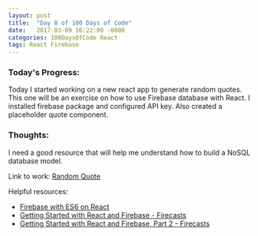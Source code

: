 ```yaml
---
layout: post
title:  "Day 8 of 100 Days of Code"
date:   2017-03-09 16:22:00 -0800
categories: 100DaysOfCode React
tags: React Firebase
---
```


### Today's Progress:
Today I started working on a new react app to generate random quotes. This one will be an exercise on how to use Firebase database with React. I installed firebase package and configured API key. Also created a placeholder quote component.

### Thoughts:
I need a good resource that will help me understand how to build a NoSQL database model.

Link to work:
[Random Quote](https://github.com/yenly/random_quote)

Helpful resources:
* [Firebase with ES6 on React](http://blog.tylerbuchea.com/create-react-app-firebase-for-prototyping/)
* [Getting Started with React and Firebase - Firecasts](https://www.youtube.com/watch?v=mwNATxfUsgI)
* [Getting Started with React and Firebase, Part 2 - Firecasts](https://www.youtube.com/watch?v=p4XTMvagQ2Q)
